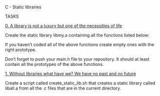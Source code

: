 C - Static libraries

 

TASKS

 

[0. A library is not a luxury but one of the necessities of life](libmy.a)

 

Create the static library libmy.a containing all the functions listed below:

 

If you haven’t coded all of the above functions create empty ones with the right prototype.

 

Don’t forget to push your main.h file to your repository. It should at least contain all the prototypes of the above functions.

 

[1. Without libraries what have we? We have no past and no future](create_static_lib.sh)

 

Create a script called create_static_lib.sh that creates a static library called liball.a from all the .c files that are in the current directory.
